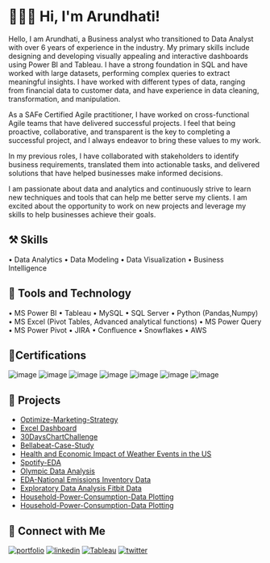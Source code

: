 
# 🙋🏻‍♀️ Hi, I'm Arundhati! 
Hello, I am Arundhati, a Business analyst who transitioned to Data Analyst with over 6 years of experience in the industry. My primary skills include designing and developing visually appealing and interactive dashboards using Power BI and Tableau. I have a strong foundation in SQL and have worked with large datasets, performing complex queries to extract meaningful insights. I have worked with different types of data, ranging from financial data to customer data, and have experience in data cleaning, transformation, and manipulation.

As a SAFe Certified Agile practitioner, I have worked on cross-functional Agile teams that have delivered successful projects. I feel that being proactive, collaborative, and transparent is the key to completing a successful project, and I always endeavor to bring these values to my work.

In my previous roles, I have collaborated with stakeholders to identify business requirements, translated them into actionable tasks, and delivered solutions that have helped businesses make informed decisions.

I am passionate about data and analytics and continuously strive to learn new techniques and tools that can help me better serve my clients. I am excited about the opportunity to work on new projects and leverage my skills to help businesses achieve their goals.

  
## ⚒️ **Skills**
• Data Analytics • Data Modeling • Data Visualization • Business Intelligence

## 🧰 **Tools and Technology**
• MS Power BI • Tableau • MySQL • SQL Server • Python (Pandas,Numpy)
•  MS Excel (Pivot Tables, Advanced analytical functions) • MS Power Query • MS Power Pivot 
• JIRA • Confluence • Snowflakes • AWS 

## 📓**Certifications**

![image](https://github.com/aru20/aru20/assets/73730336/b8c4b191-3cd6-4f1d-a851-fe74070df7a1)
![image](https://github.com/aru20/aru20/assets/73730336/f078437b-bd5b-4d23-ba73-d6a73bce380f)
![image](https://github.com/aru20/aru20/assets/73730336/2be7d37d-051f-45b4-b209-5da771760693)
![image](https://github.com/aru20/aru20/assets/73730336/6e86488f-84a9-4f90-852b-1631f26beacb)
![image](https://github.com/aru20/aru20/assets/73730336/59544e9c-7fac-43ef-b417-eb048b03377b)
![image](https://github.com/aru20/aru20/assets/73730336/3b1020ad-1910-4c43-9776-e0c8dc971a96)
![image](https://github.com/aru20/aru20/assets/73730336/87edf748-ffae-478f-a6ba-c6b62218e262)


## 📂 **Projects**
- [Optimize-Marketing-Strategy](https://github.com/aru20/Optimize-Marketing-Strategy#optimize-marketing-strategykpmg-virtual-internship-project) 
- [Excel Dashboard](https://github.com/aru20/EXCEL-Dashboard/blob/master/README.md) 
- [30DaysChartChallenge](https://github.com/aru20/30DaysChartChallenge#readme) 
- [Bellabeat-Case-Study](https://github.com/aru20/Bellabeat-Case-Study#bellabeat-case-study) 
- [Health and Economic Impact of Weather Events in the US](https://github.com/aru20/Health-and-Economic-Impact-of-Weather-Events-in-the-US/main/README.md)
- [Spotify-EDA](https://github.com/aru20/SpotifyTracks#spotifytracks)  
- [Olympic Data Analysis](https://github.com/aru20/Olympic-Data-Analysis#olympic-data-analysis)
- [EDA-National Emissions Inventory Data](https://github.com/aru20/EDA-National-Emissions-Inventory-Data#readme)
- [Exploratory Data Analysis Fitbit Data](https://github.com/aru20/RepData_PeerAssessment1/blob/master/README.md)
- [Household-Power-Consumption-Data Plotting](https://github.com/aru20/Household-Power-Consumption-Data-Plotting#introduction)
- [Household-Power-Consumption-Data Plotting](https://github.com/aru20/Household-Power-Consumption-Data-Plotting#introduction)
 
  
## 🔗 **Connect with Me**
[![portfolio](https://img.shields.io/badge/my_portfolio-666?style=for-the-badge&logo=ko-fi&logoColor=white)](https://aru20.github.io/)
[![linkedin](https://img.shields.io/badge/linkedin-0A66C2?style=for-the-badge&logo=linkedin&logoColor=white)](https://www.linkedin.com/in/arundhati-panigrahi)
[![Tableau](https://img.shields.io/badge/Tableau-003b6f?style=for-the-badge&logo=tableau&logoColor=white)](https://public.tableau.com/app/profile/arundhati.panigrahi)
[![twitter](https://img.shields.io/badge/twitter-1DA1F2?style=for-the-badge&logo=twitter&logoColor=white)](https://twitter.com/ArundhatiPanig9)

  
<!---
your comment goes here
and here
## 📂 **Projects**
Check my portfolio projects that showcase my Power BI, Tableau, SQL and Data Analysis Skills. 

-->
